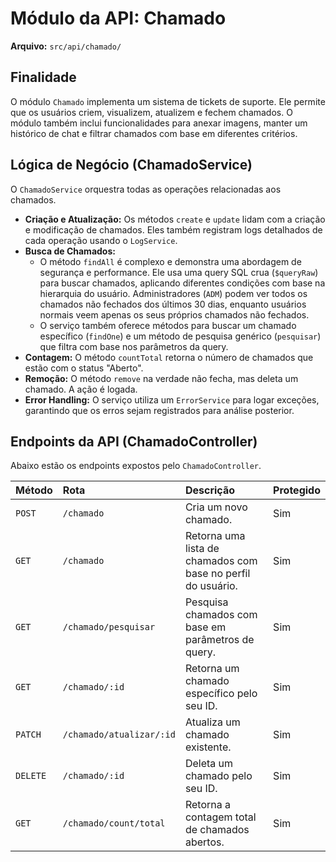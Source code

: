 
# Módulo da API: Chamado

**Arquivo:** `src/api/chamado/`

## Finalidade

O módulo `Chamado` implementa um sistema de tickets de suporte. Ele permite que os usuários criem, visualizem, atualizem e fechem chamados. O módulo também inclui funcionalidades para anexar imagens, manter um histórico de chat e filtrar chamados com base em diferentes critérios.

## Lógica de Negócio (ChamadoService)

O `ChamadoService` orquestra todas as operações relacionadas aos chamados.

*   **Criação e Atualização:** Os métodos `create` e `update` lidam com a criação e modificação de chamados. Eles também registram logs detalhados de cada operação usando o `LogService`.
*   **Busca de Chamados:**
    *   O método `findAll` é complexo e demonstra uma abordagem de segurança e performance. Ele usa uma query SQL crua (`$queryRaw`) para buscar chamados, aplicando diferentes condições com base na hierarquia do usuário. Administradores (`ADM`) podem ver todos os chamados não fechados dos últimos 30 dias, enquanto usuários normais veem apenas os seus próprios chamados não fechados.
    *   O serviço também oferece métodos para buscar um chamado específico (`findOne`) e um método de pesquisa genérico (`pesquisar`) que filtra com base nos parâmetros da query.
*   **Contagem:** O método `countTotal` retorna o número de chamados que estão com o status "Aberto".
*   **Remoção:** O método `remove` na verdade não fecha, mas deleta um chamado. A ação é logada.
*   **Error Handling:** O serviço utiliza um `ErrorService` para logar exceções, garantindo que os erros sejam registrados para análise posterior.

## Endpoints da API (ChamadoController)

Abaixo estão os endpoints expostos pelo `ChamadoController`.

| Método | Rota | Descrição | Protegido |
| :--- | :--- | :--- | :--- |
| `POST` | `/chamado` | Cria um novo chamado. | Sim |
| `GET` | `/chamado` | Retorna uma lista de chamados com base no perfil do usuário. | Sim |
| `GET` | `/chamado/pesquisar` | Pesquisa chamados com base em parâmetros de query. | Sim |
| `GET` | `/chamado/:id` | Retorna um chamado específico pelo seu ID. | Sim |
| `PATCH` | `/chamado/atualizar/:id` | Atualiza um chamado existente. | Sim |
| `DELETE` | `/chamado/:id` | Deleta um chamado pelo seu ID. | Sim |
| `GET` | `/chamado/count/total` | Retorna a contagem total de chamados abertos. | Sim |
